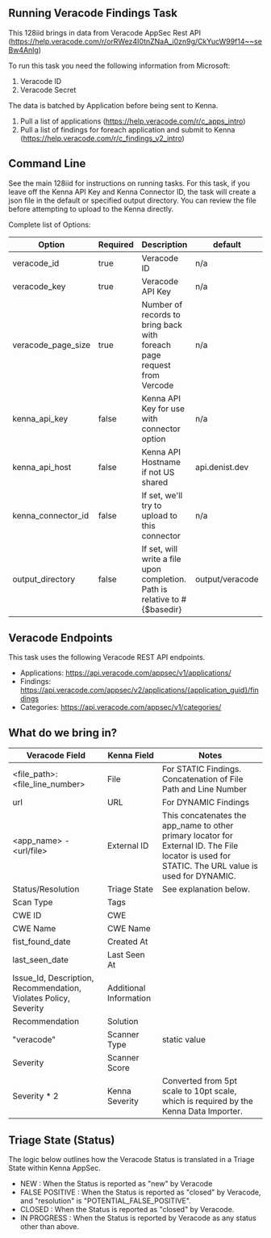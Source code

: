 ## Running Veracode Findings Task

This 128iid brings in data from Veracode AppSec Rest API (https://help.veracode.com/r/orRWez4I0tnZNaA_i0zn9g/CkYucW99f14~~seBw4Anlg)

To run this task you need the following information from Microsoft: 

1. Veracode ID
1. Veracode Secret

The data is batched by Application before being sent to Kenna. 

1. Pull a list of applications (https://help.veracode.com/r/c_apps_intro)
1. Pull a list of findings for foreach application and submit to Kenna (https://help.veracode.com/r/c_findings_v2_intro)


## Command Line

See the main 128iid for instructions on running tasks. For this task, if you leave off the Kenna API Key and Kenna Connector ID, the task will create a json file in the default or specified output directory. You can review the file before attempting to upload to the Kenna directly.


Complete list of Options:

| Option | Required | Description | default |
| --- | --- | --- | --- |
| veracode_id | true | Veracode ID | n/a |
| veracode_key | true | Veracode API Key | n/a |
| veracode_page_size | true | Number of records to bring back with foreach page request from Vercode | n/a |
| kenna_api_key | false | Kenna API Key for use with connector option | n/a |
| kenna_api_host | false | Kenna API Hostname if not US shared | api.denist.dev |
| kenna_connector_id | false | If set, we'll try to upload to this connector | n/a |
| output_directory | false | If set, will write a file upon completion. Path is relative to #{$basedir} | output/veracode |

## Veracode Endpoints
This task uses the following Veracode REST API endpoints.
- Applications: https://api.veracode.com/appsec/v1/applications/
- Findings: https://api.veracode.com/appsec/v2/applications/{application_guid}/findings
- Categories: https://api.veracode.com/appsec/v1/categories/

## What do we bring in?

| Veracode Field | Kenna Field | Notes |
| --- | --- | --- |
| <file_path>:<file_line_number> | File | For STATIC Findings. Concatenation of File Path and Line Number |
| url | URL | For DYNAMIC Findings |
| <app_name> - <url/file> | External ID | This concatenates the app_name to other primary locator for External ID. The File locator is used for STATIC. The URL value is used for DYNAMIC. |
| Status/Resolution | Triage State | See explanation below. |
| Scan Type  | Tags | |
| CWE ID | CWE | |
| CWE Name | CWE Name | |
| fist_found_date | Created At | |
| last_seen_date | Last Seen At | |
| Issue_Id, Description, Recommendation, Violates Policy, Severity | Additional Information | |
| Recommendation | Solution | |
| "veracode" | Scanner Type | static value |
| Severity | Scanner Score | |
| Severity * 2 | Kenna Severity | Converted from 5pt scale to 10pt scale, which is required by the Kenna Data Importer. |


## Triage State (Status)

The logic below outlines how the Veracode Status is translated in a Triage State within Kenna AppSec.

- NEW : When the Status is reported as "new" by Veracode
- FALSE POSITIVE : When the Status is reported as "closed" by Veracode, and "resolution" is "POTENTIAL_FALSE_POSITIVE".
- CLOSED : When the Status is reported as "closed" by Veracode.
- IN PROGRESS : When the Status is reported by Veracode as any status other than above.
